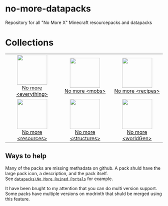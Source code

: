 # no-more-datapacks
Repository for all "No More X" Minecraft resourcepacks and datapacks

# Collections
| | | |
|:-------------------------:|:-:|:-:|
|[<img width="96" src="https://cdn.modrinth.com/data/Up4a09Dq/8f0a74e142dd8f94edd544e0d26297341c5d5c37.png"> <br> No more \<everything\>](https://modrinth.com/collection/Up4a09Dq) | [<img width="96" src="https://cdn.modrinth.com/data/8AtZQlL4/d9494c95cf78d16435c4de28b7840dac61c16a4e.png"> <br> No more \<mobs\>](https://modrinth.com/collection/8AtZQlL4) | [<img width="96" src="https://cdn.modrinth.com/data/GDYnNNiv/67e7c522f044d4ef8aaa73c20eaed67115dfd870.png"> <br> No more \<recipes\>](https://modrinth.com/collection/GDYnNNiv) |
|[<img width="96" src="https://cdn.modrinth.com/data/LZ7xfg1U/0432098dd109350d1e5c31c43f9c5b3e5cff83ef.png"> <br> No more \<resources\>](https://modrinth.com/collection/LZ7xfg1U) | [<img width="96" src="https://cdn.modrinth.com/data/p7ybwhRp/35c19de1a35155e9500e982f8a5720201fea6682.png"> <br> No more \<structures\>](https://modrinth.com/collection/p7ybwhRp) | [<img width="96" src="https://cdn.modrinth.com/data/xTglcPSE/c6d2af95867843d455f7c8bfb4bd0f008d43aa26.png"> <br> No more \<worldGen\>](https://modrinth.com/collection/xTglcPSE) |

## Ways to help

Many of the packs are missing methadata on github. A pack shuld have the large pack icon, a description, and the pack itself.\
See [`datapacks\No More Ruined Portals`](https://github.com/millennIumAMbiguity/no-more-packs/tree/main/datapacks/No%20More%20Ruined%20Portals) for example.

It have been brught to my attention that you can do multi version support. Some packs have multiple versions on modrinth that shuld be merged using this feature.
